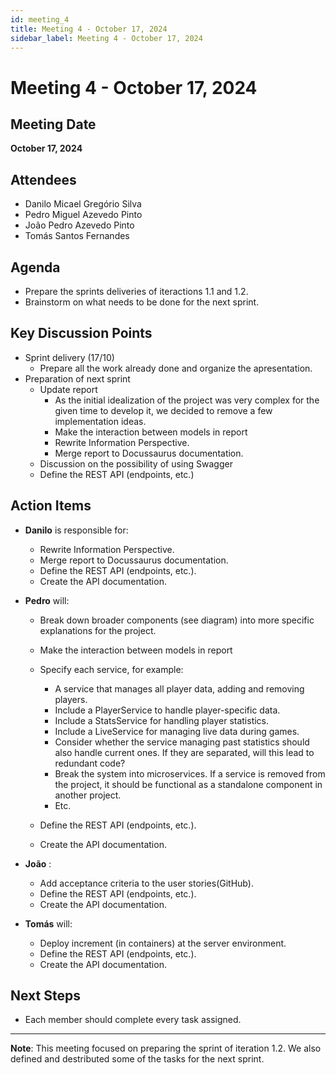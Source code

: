 ```yaml
---
id: meeting_4
title: Meeting 4 - October 17, 2024
sidebar_label: Meeting 4 - October 17, 2024
---
```


# Meeting 4 - October 17, 2024

## Meeting Date
**October 17, 2024**

## Attendees
- Danilo Micael Gregório Silva
- Pedro Miguel Azevedo Pinto
- João Pedro Azevedo Pinto
- Tomás Santos Fernandes

## Agenda
- Prepare the sprints deliveries of iteractions 1.1 and 1.2.
- Brainstorm on what needs to be done for the next sprint.

## Key Discussion Points
- Sprint delivery (17/10)
    - Prepare all the work already done and organize the apresentation.
- Preparation of next sprint
    - Update report
        - As the initial idealization of the project was very complex for the given time to develop it, we decided to remove a few implementation ideas.
        - Make the interaction between models in report
        - Rewrite Information Perspective.
        - Merge report to Docussaurus documentation.
    - Discussion on the possibility of using Swagger
    - Define the REST API (endpoints, etc.)

## Action Items
- **Danilo** is responsible for: 
  - Rewrite Information Perspective.
  - Merge report to Docussaurus documentation.
  - Define the REST API (endpoints, etc.).
  - Create the API documentation.

- **Pedro** will:       
    - Break down broader components (see diagram) into more specific explanations for the project.  
    - Make the interaction between models in report  
    - Specify each service, for example:  
        - A service that manages all player data, adding and removing players.  
        - Include a PlayerService to handle player-specific data.  
        - Include a StatsService for handling player statistics.  
        - Include a LiveService for managing live data during games.  
        - Consider whether the service managing past statistics should also handle current ones. If they are separated, will this lead to redundant code?  
        - Break the system into microservices. If a service is removed from the project, it should be functional as a standalone component in another project.  
        - Etc.  

  - Define the REST API (endpoints, etc.).  
  - Create the API documentation.  

- **João** : 
  - Add acceptance criteria to the user stories(GitHub).
  - Define the REST API (endpoints, etc.).
  - Create the API documentation.

- **Tomás** will: 
  - Deploy increment (in containers) at the server environment.
  - Define the REST API (endpoints, etc.).
  - Create the API documentation.

## Next Steps
- Each member should complete every task assigned.

---

**Note**: This meeting focused on preparing the sprint of iteration 1.2. We also defined and destributed some of the tasks for the next sprint.